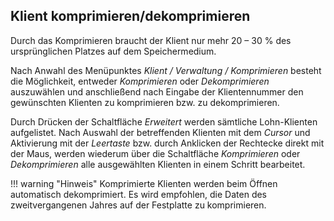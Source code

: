 ## Klient komprimieren/dekomprimieren

Durch das Komprimieren braucht der Klient nur mehr 20 – 30 % des ursprünglichen Platzes auf dem Speichermedium.

Nach Anwahl des Menüpunktes *Klient / Verwaltung / Komprimieren* besteht die Möglichkeit, entweder *Komprimieren* oder *Dekomprimieren* auszuwählen und anschließend nach Eingabe der Klientennummer den gewünschten Klienten zu komprimieren bzw. zu dekomprimieren.

Durch Drücken der Schaltfläche *Erweitert* werden sämtliche Lohn-Klienten aufgelistet. Nach Auswahl der betreffenden Klienten mit dem *Cursor* und Aktivierung mit der *Leertaste* bzw. durch Anklicken der Rechtecke direkt mit der Maus, werden wiederum über die Schaltfläche *Komprimieren* oder *Dekomprimieren* alle ausgewählten Klienten in einem Schritt bearbeitet.

!!! warning "Hinweis"
    Komprimierte Klienten werden beim Öffnen automatisch dekomprimiert. Es wird empfohlen, die Daten des zweitvergangenen Jahres auf der Festplatte zu komprimieren.